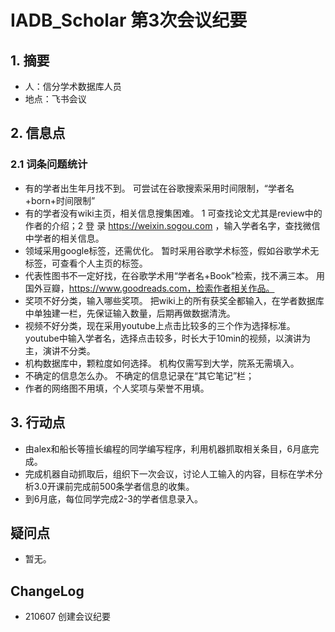 # IADB_Scholar 第3次会议纪要

## 1. 摘要
 
- 人：信分学术数据库人员
- 地点：飞书会议

## 2. 信息点

### 2.1 词条问题统计
   
-  有的学者出生年月找不到。
    可尝试在谷歌搜索采用时间限制，“学者名+born+时间限制”
- 有的学者没有wiki主页，相关信息搜集困难。
    1 可查找论文尤其是review中的作者的介绍；2 登 录 https://weixin.sogou.com  ，输入学者名字，查找微信中学者的相关信息。
-  领域采用google标签，还需优化。
    暂时采用谷歌学术标签，假如谷歌学术无标签，可查看个人主页的标签。
-  代表性图书不一定好找，在谷歌学术用“学者名+Book”检索，找不满三本。
   用国外豆瓣，https://www.goodreads.com，检索作者相关作品。
-  奖项不好分类，输入哪些奖项。
    把wiki上的所有获奖全都输入，在学者数据库中单独建一栏，先保证输入数量，后期再做数据清洗。
- 视频不好分类，现在采用youtube上点击比较多的三个作为选择标准。
     youtube中输入学者名，选择点击较多，时长大于10min的视频，以演讲为主，演讲不分类。
- 机构数据库中，颗粒度如何选择。
   机构仅需写到大学，院系无需填入。
-  不确定的信息怎么办。
     不确定的信息记录在“其它笔记”栏；
- 作者的网络图不用填，个人奖项与荣誉不用填。



## 3. 行动点


- 由alex和船长等擅长编程的同学编写程序，利用机器抓取相关条目，6月底完成。
- 完成机器自动抓取后，组织下一次会议，讨论人工输入的内容，目标在学术分析3.0开课前完成前500条学者信息的收集。
- 到6月底，每位同学完成2-3的学者信息录入。



## 疑问点

- 暂无。

## ChangeLog

- 210607 创建会议纪要



